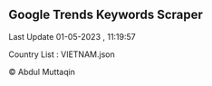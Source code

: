 

## Google Trends Keywords Scraper 
 
Last Update 01-05-2023 , 11:19:57

Country List :
VIETNAM.json



© Abdul Muttaqin 
